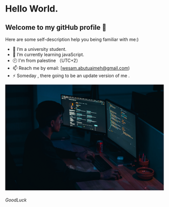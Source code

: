 # Hello World.
## Welcome to my gitHub profile 👋
Here are some self-description help you being familiar with me:)

- 🏫 I’m a university student.
- 💪 I’m currently learning javaScript.
- 🕗 I'm from palestine （UTC+2）
- 📫 Reach me by email: [wesam.abutuaimeh@gmail.com)
- ⚡ Someday , there going to be an update version of me .
<!-- ![imgs](mohammad-rahmani-_Fx34KeqIEw-unsplash.jpg) -->
<img src="mohammad-rahmani-_Fx34KeqIEw-unsplash.jpg" alt="imgs" width="100%" height="80%"></img>
 <h6 style="text-align="center">GoodLuck</h6>
